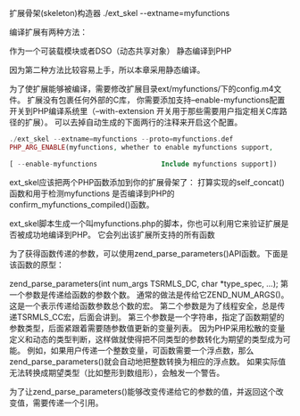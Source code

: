 
扩展骨架(skeleton)构造器
./ext_skel --extname=myfunctions 

编译扩展有两种方法：

作为一个可装载模块或者DSO（动态共享对象）
静态编译到PHP

因为第二种方法比较容易上手，所以本章采用静态编译。

为了使扩展能够被编译，需要修改扩展目录ext/myfunctions/下的config.m4文件。
扩展没有包裹任何外部的C库，
你需要添加支持–enable-myfunctions配置开关到PHP编译系统里（–with-extension 开关用于那些需要用户指定相关C库路径的扩展）。
可以去掉自动生成的下面两行的注释来开启这个配置。

```php
./ext_skel --extname=myfunctions --proto=myfunctions.def
PHP_ARG_ENABLE(myfunctions, whether to enable myfunctions support,
 
[ --enable-myfunctions                Include myfunctions support])
```

ext_skel应该把两个PHP函数添加到你的扩展骨架了：
打算实现的self_concat()函数和用于检测myfunctions 是否编译到PHP的confirm_myfunctions_compiled()函数。


ext_skel脚本生成一个叫myfunctions.php的脚本，你也可以利用它来验证扩展是否被成功地编译到PHP。
它会列出该扩展所支持的所有函数


为了获得函数传递的参数，可以使用zend_parse_parameters()API函数。下面是该函数的原型：

zend_parse_parameters(int num_args TSRMLS_DC, char *type_spec, …);
第一个参数是传递给函数的参数个数。
通常的做法是传给它ZEND_NUM_ARGS()。
这是一个表示传递给函数参数总个数的宏。
第二个参数是为了线程安全，总是传递TSRMLS_CC宏，后面会讲到。
第三个参数是一个字符串，指定了函数期望的参数类型，后面紧跟着需要随参数值更新的变量列表。
因为PHP采用松散的变量定义和动态的类型判断，这样做就使得把不同类型的参数转化为期望的类型成为可能。
例如，如果用户传递一个整数变量，可函数需要一个浮点数，那么zend_parse_parameters()就会自动地把整数转换为相应的浮点数。
如果实际值无法转换成期望类型（比如整形到数组形），会触发一个警告。

为了让zend_parse_parameters()能够改变传递给它的参数的值，并返回这个改变值，需要传递一个引用。





